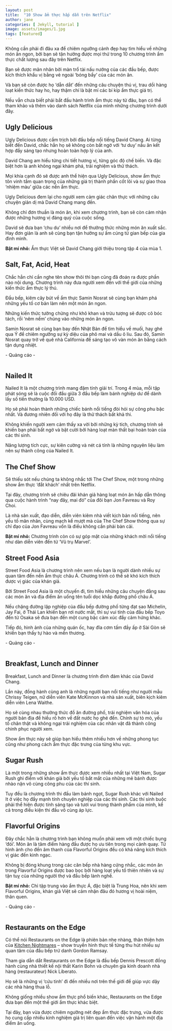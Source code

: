 ```yaml
---
layout: post
title:  "10 Show ẩm thực hấp dẫn trên Netflix"
author: jane
categories: [ Jekyll, tutorial ]
image: assets/images/1.jpg
tags: [featured]
---
```

Không cần phải đi đâu xa để chiêm ngưỡng cảnh đẹp hay tìm hiểu về những món ăn ngon, bởi bạn sẽ tận hưởng được mọi thứ trong 10 chương trình ẩm thực chất lượng sau đây trên Netflix.

Bạn sẽ được mãn nhãn bởi màn trổ tài nấu nướng của các đầu bếp, được kích thích khẩu vị bằng vẻ ngoài ‘bóng bẩy’ của các món ăn.

Và bạn sẽ còn được họ ‘dẫn dắt’ đến những câu chuyện thú vị, trau dồi hàng loạt kiến thức hay ho, hay thậm chí là bật mí các bí kíp ẩm thực giá trị.

Nếu vẫn chưa biết phải bắt đầu hành trình ẩm thực này từ đâu, bạn có thể tham khảo và thêm vào danh sách Netflix của mình những chương trình dưới đây.

## Ugly Delicious

Ugly Delicious được cầm trịch bởi đầu bếp nổi tiếng David Chang. Ai từng biết đến David, chắc hẳn họ sẽ không còn bất ngờ với ‘tư duy’ nấu ăn kết hợp đầy sáng tạo nhưng hoàn toàn hợp lý của anh.

David Chang am hiểu từng chi tiết hương vị, từng góc độ chế biến. Và đặc biệt hơn là anh không ngại khám phá, trải nghiệm và thử thách.

Mọi khía cạnh đó sẽ được anh thể hiện qua Ugly Delicious, show ẩm thực tôn vinh tầm quan trọng của những giá trị thành phần cốt lõi và sự giao thoa ‘nhiệm màu’ giữa các nền ẩm thực.

Ugly Delicious đem lại cho người xem cảm giác chân thực với những câu chuyện giản dị mà David Chang mang đến.

Không chỉ đơn thuần là món ăn, khi xem chương trình, bạn sẽ còn cảm nhận được những hương vị đáng quý của cuộc sống.

David sẽ đưa bạn ‘chu du’ nhiều nơi để thưởng thức những món ăn xuất sắc. Hay đơn giản là anh sẽ cùng bạn tận hưởng sự ấm cúng từ gian bếp của gia đình mình.

**Bật mí nhỏ:** Ẩm thực Việt sẽ David Chang giới thiệu trong tập 4 của mùa 1.

## Salt, Fat, Acid, Heat

Chắc hẳn chỉ cần nghe tên show thôi thì bạn cũng đã đoán ra được phần nào nội dung. Chương trình này đưa người xem đến với thế giới của những kiến thức ẩm thực lý thú.

Đầu bếp, kiêm cây bút về ẩm thực Samin Nosrat sẽ cùng bạn khám phá những yếu tố cơ bản làm nên một món ăn ngon.

Những kiến thức tưởng chừng như khô khan và trừu tượng sẽ được cô bóc tách, rồi ‘nêm nếm’ chúng vào những món ăn ngon.

Samin Nosrat sẽ cùng bạn bay đến Nhật Bản để tìm hiểu về muối, hay ghé qua Ý để chiêm ngưỡng sự kỳ diệu của phô mai và dầu ô liu. Sau đó, Samin Nosrat quay trở về quê nhà California để sáng tạo vô vàn món ăn bằng cách tận dụng nhiệt.

\- Quảng cáo -

[![Ứng dụng Vietcetera](data:image/gif;base64,R0lGODlhAQABAAAAACH5BAEKAAEALAAAAAABAAEAAAICTAEAOw==)](https://vietcetera.onelink.me/oxdV/efc645eb "Ứng dụng Vietcetera")

## Nailed It

Nailed It là một chương trình mang đậm tính giải trí. Trong 4 mùa, mỗi tập phát sóng sẽ là cuộc đối đầu giữa 3 đầu bếp làm bánh nghiệp dư để dành lấy số tiền thưởng là 10.000 USD.

Họ sẽ phải hoàn thành những chiếc bánh nổi tiếng đòi hỏi sự công phu bậc nhất. Và đương nhiên đối với họ đây là thử thách bất khả thi.

Không khiến người xem cảm thấy xa vời bởi những kỳ tích, chương trình sẽ khiến bạn phải bất ngờ và bật cười bởi hàng loạt màn thất bại hoàn toàn của các thí sinh.

Năng lượng tích cực, sự kiên cường và nét cá tính là những nguyên liệu làm nên sự thành công của Nailed It.

## The Chef Show

Sẽ thiếu sót nếu chúng ta không nhắc tới The Chef Show, một trong những show ẩm thực ‘đắt khách’ nhất trên Netflix.

Tại đây, chương trình sẽ chiêu đãi khán giả hàng loạt món ăn hấp dẫn thông qua cuộc hành trình “nay đây, mai đó” của đôi bạn Jon Favreau và Roy Choi.

Là nhà sản xuất, đạo diễn, diễn viên kiêm nhà viết kịch bản nổi tiếng, nên yếu tố mãn nhãn, cùng mạch kể mượt mà của The Chef Show thông qua sự chỉ đạo của Jon Favreau vốn là điều không cần phải bàn cãi.

**Bật mí nhỏ:** Chương trình còn có sự góp mặt của những khách mời nổi tiếng như dàn diễn viên đến từ ‘Vũ trụ Marvel’.

## Street Food Asia

Street Food Asia là chương trình nên xem nếu bạn là người dành nhiều sự quan tâm đến nền ẩm thực châu Á. Chương trình có thể sẽ khó kích thích được vị giác của khán giả.

Bởi Street Food Asia là một chuyến đi, tìm hiểu những câu chuyện đằng sau các món ăn và địa điểm ăn uống tên tuổi dọc khắp đường phố châu Á.

Nếu chặng đường lập nghiệp của đầu bếp đường phố từng đạt sao Michelin, Jay Fai, ở Thái Lan khiến bạn rơi nước mắt, thì sự vui tính của đầu bếp Toyo đến từ Osaka sẽ đưa bạn đến một cung bậc cảm xúc đầy cảm hứng khác.

Tiếp đó, hình ảnh của những quán ốc, hay đĩa cơm tấm đầy ấp ở Sài Gòn sẽ khiến bạn thấy tự hào và mến thương.

\- Quảng cáo -

[![Ứng dụng Vietcetera](data:image/gif;base64,R0lGODlhAQABAAAAACH5BAEKAAEALAAAAAABAAEAAAICTAEAOw==)](https://vietcetera.onelink.me/oxdV/efc645eb "Ứng dụng Vietcetera")

## Breakfast, Lunch and Dinner

Breakfast, Lunch and Dinner là chương trình đình đám khác của David Chang.

Lần này, đồng hành cùng anh là những người bạn nổi tiếng như người mẫu Chrissy Teigen, nữ diễn viên Kate McKinnon và nhà sản xuất, biên kịch kiêm diễn viên Lena Waithe.

Họ sẽ cùng nhau thưởng thức đồ ăn đường phố, trải nghiệm văn hóa của người bản địa để hiểu rõ hơn về đất nước họ ghé đến. Chính sự tò mò, yếu tố chân thật và không ngại trải nghiệm của các nhân vật đã thành công chinh phục người xem.

Show ẩm thực này sẽ giúp bạn hiểu thêm nhiều hơn về những phong tục cũng như phong cách ẩm thực đặc trưng của từng khu vực.

## Sugar Rush

Là một trong những show ẩm thực được xem nhiều nhất tại Việt Nam, Sugar Rush ghi điểm với khán giả bởi yếu tố bắt mắt của những mẻ bánh được nhào nặn vô cùng công phu của các thí sinh.

Tuy đều là chương trình thi đấu làm bánh ngọt, Sugar Rush khác với Nailed It ở việc họ đẩy mạnh tính chuyên nghiệp của các thí sinh. Các thí sinh buộc phải thể hiện được tính sáng tạo và tươi vui trong thành phẩm của mình, kể cả trong điều kiện thi đấu vô cùng áp lực.

## Flavorful Origins

Đây chắc hẳn là chương trình bạn không muốn phải xem với một chiếc bụng ‘đói’. Món ăn là tâm điểm hàng đầu được họ ưu tiên trong mọi cảnh quay. Từ hình ảnh cho đến âm thanh của Flavorful Origins đều có khả năng kích thích vị giác đến kinh ngạc.

Không bị đóng khung trong các căn bếp nhà hàng cứng nhắc, các món ăn trong Flavorful Origins được bao bọc bởi hàng loạt yếu tố thiên nhiên và sự tận tuỵ của những người thợ và đầu bếp lành nghề.

**Bật mí nhỏ:** Chỉ tập trung vào ẩm thực Á, đặc biệt là Trung Hoa, nên khi xem Flavorful Origins, khán giả Việt sẽ cảm nhận đâu đó hương vị hoài niệm, thân quen.

\- Quảng cáo -

[![Ứng dụng Vietcetera](data:image/gif;base64,R0lGODlhAQABAAAAACH5BAEKAAEALAAAAAABAAEAAAICTAEAOw==)](https://vietcetera.onelink.me/oxdV/efc645eb "Ứng dụng Vietcetera")

## Restaurants on the Edge

Có thể nói Restaurants on the Edge là phiên bản nhẹ nhàng, thân thiện hơn của [Kitchen Nightmares](https://www.youtube.com/user/KitchenNightmares) – show truyền hình thực tế từng thu hút nhiều sự quan tâm của đầu bếp trứ danh Gordon Ramsay.

Tham gia dẫn dắt Restaurants on the Edge là đầu bếp Dennis Prescott đồng hành cùng nhà thiết kế nội thất Karin Bohn và chuyên gia kinh doanh nhà hàng (restaurateur) Nick Liberato.

Họ sẽ là những vị ‘cứu tinh’ đi đến nhiều nơi trên thế giới để giúp vực dậy các nhà hàng thua lỗ.

Không giống nhiều show ẩm thực phổ biến khác, Restaurants on the Edge đưa bạn đến một thế giới ẩm thực khác biệt.

Tại đây, bạn vừa được chiêm ngưỡng nét đẹp ẩm thực đặc trưng, vừa được họ cung cấp nhiều kinh nghiệm giá trị liên quan đến việc vận hành một địa điểm ăn uống.